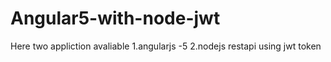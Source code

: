 # Angular5-with-node-jwt

Here two appliction avaliable 
1.angularjs -5
2.nodejs restapi using jwt token

